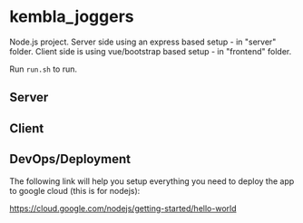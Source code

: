 # kembla_joggers

Node.js project.
Server side using an express based setup - in "server" folder.
Client side is using vue/bootstrap based setup - in "frontend" folder.

Run ```run.sh``` to run.

## Server


## Client



## DevOps/Deployment

The following link will help you setup everything you need to deploy the
app to google cloud (this is for nodejs):

https://cloud.google.com/nodejs/getting-started/hello-world

